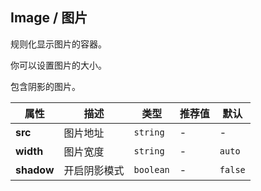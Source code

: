 ## Image / 图片

规则化显示图片的容器。

<ex-code name="ex-image-static">

你可以设置图片的大小。

</ex-code>

<ex-code name="ex-image-shadow">

包含阴影的图片。

</ex-code>

<ex-footer edit-link="https://github.com/zeit-ui/vue/edit/master/docs/en-us/components/image.md">

| 属性       | 描述         | 类型      | 推荐值 | 默认    |
| ---------- | ------------ | --------- | ------ | ------- |
| **src**    | 图片地址     | `string`  | -      | -       |
| **width**  | 图片宽度     | `string`  | -      | `auto`  |
| **shadow** | 开启阴影模式 | `boolean` | -      | `false` |

</ex-footer>
